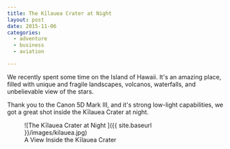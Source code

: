 ```yaml
---
title: The Kīlauea Crater at Night
layout: post
date: 2015-11-06
categories:
  - adventure
  - business
  - aviation

---
```

We recently spent some time on the Island of Hawaii.  It's an amazing place, filled with unique and fragile landscapes, volcanos, waterfalls, and unbelievable view of the stars.

Thank you to the Canon 5D Mark III, and it's strong low-light capabilities, we got a great shot inside the Kīlauea Crater at night.
<figure>
![The Kīlauea Crater at Night ]({{ site.baseurl }}/images/kilauea.jpg)
<figcaption>A View Inside the Kīlauea Crater</figcaption>
</figure>
